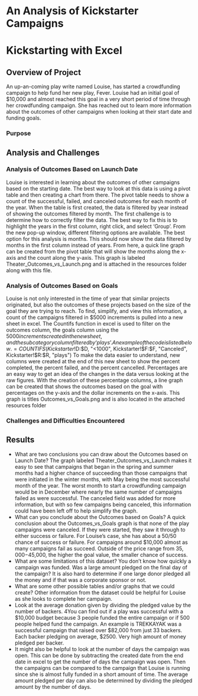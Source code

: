 # An Analysis of Kickstarter Campaigns
# Kickstarting with Excel

## Overview of Project
An up-an-coming play write named Louise, has started a crowdfunding campaign to help fund her new play, Fever. Louise had an initial goal of $10,000 and almost reached this goal in a very short period of time through her crowdfunding campaign. She has reached out to learn more information about the outcomes of other campaigns when looking at their start date and funding goals. 
### Purpose

## Analysis and Challenges
### Analysis of Outcomes Based on Launch Date
Louise is interested in learning about the outcomes of other campaigns based on the starting date. The best way to look at this data is using a pivot table and then creating a chart from there. The pivot table needs to show a count of the successful, failed, and canceled outcomes for each month of the year. When the table is first created, the data is filtered by year instead of showing the outcomes filtered by month. The first challenge is to determine how to correctly filter the data. The best way to fix this is to highlight the years in the first column, right click, and select ‘Group’. From the new pop-up window, different filtering options are available. The best option for this analysis is months. This should now show the data filtered by months in the first column instead of years. From here, a quick line graph can be created from the pivot table that will show the months along the x-axis and the count along the y-axis. This graph is labeled Theater_Outcomes_vs_Launch.png and is attached in the resources folder along with this file. 
### Analysis of Outcomes Based on Goals
Louise is not only interested in the time of year that similar projects originated, but also the outcomes of these projects based on the size of the goal they are trying to reach. To find, simplify, and view this information, a count of the campaigns filtered in $5000 increments is pulled into a new sheet in excel. The Countifs function in excel is used to filter on the outcomes column, the goals column using the $5000 increments created in the new sheet, and the subcategory column filtered by ‘plays’. An example of the code is listed below. 
=COUNTIFS(Kickstarter!$D:$D, "<1000", Kickstarter!$F:$F, "Canceled", Kickstarter!$R:$R, "plays")
To make the data easier to understand, new columns were created at the end of this new sheet to show the percent completed, the percent failed, and the percent cancelled. Percentages are an easy way to get an idea of the changes in the data versus looking at the raw figures. 
With the creation of these percentage columns, a line graph can be created that shows the outcomes based on the goal with percentages on the y-axis and the dollar increments on the x-axis. This graph is  titles Outcomes_vs_Goals.png and is also located in the attached resources folder 
### Challenges and Difficulties Encountered

## Results
- What are two conclusions you can draw about the Outcomes based on Launch Date?
The graph labeled Theater_Outcomes_vs_Launch makes it easy to see that campaigns that began in the spring and summer months had a higher chance of succeeding than those campaigns that were initiated in the winter months, with May being the most successful month of the year. The worst month to start a crowdfunding campaign would be in December where nearly the same number of campaigns failed as were successful. The canceled field was added for more information, but with so few campaigns being canceled, this information could have been left off to help simplify the graph. 
- What can you conclude about the Outcomes based on Goals?
A quick conclusion about the Outcomes_vs_Goals graph is that none of the play campaigns were canceled. If they were started, they saw it through to either success or failure. For Louise’s case, she has about a 50/50 chance of success or failure. For campaigns around $10,000 almost as many campaigns fail as succeed. Outside of the price range from $35,000-$45,000, the higher the goal value, the smaller chance of success. 
- What are some limitations of this dataset?
You don’t know how quickly a campaign was funded. Was a large amount pledged on the final day of the campaign? It is also hard to determine if one large donor pledged all the money and if that was a corporate sponsor or not. 
- What are some other possible tables and/or graphs that we could create?
Other information from the dataset could be helpful for Louise as she looks to complete her campaign. 
-	Look at the average donation given by dividing the pledged value by the number of backers. 4You can find out if a play was successful with a $10,000 budget because 3 people funded the entire campaign or if 500 people helped fund the campaign. An example is TREKKAYAK was a successful campaign that raised over $82,000 from just 33 backers. Each backer pledging on average, $2500. Very high amount of money pledged per backer. 
-	It might also be helpful to look at the number of days the campaign was open. This can be done by subtracting the created date from the end date in excel to get the number of days the campaign was open. Then the campaigns can be compared to the campaign that Louise is running since she is almost fully funded in a short amount of time. The average amount pledged per day can also be determined by dividing the pledged amount by the number of days. 

